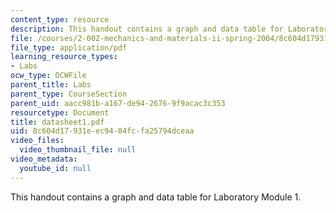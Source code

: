 ```yaml
---
content_type: resource
description: This handout contains a graph and data table for Laboratory Module 1.
file: /courses/2-002-mechanics-and-materials-ii-spring-2004/8c604d17931eec9404fcfa25794dceaa_datasheet1.pdf
file_type: application/pdf
learning_resource_types:
- Labs
ocw_type: OCWFile
parent_title: Labs
parent_type: CourseSection
parent_uid: aacc981b-a167-de94-2676-9f9acac3c353
resourcetype: Document
title: datasheet1.pdf
uid: 8c604d17-931e-ec94-04fc-fa25794dceaa
video_files:
  video_thumbnail_file: null
video_metadata:
  youtube_id: null
---
```

This handout contains a graph and data table for Laboratory Module 1.